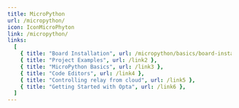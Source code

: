 ```yaml
---
title: MicroPython
url: /micropython/
icon: IconMicroPhyton
link: /micropython/
links:
  [
    { title: "Board Installation", url: /micropython/basics/board-installation },
    { title: "Project Examples", url: /link2 },
    { title: "MicroPython Basics", url: /link3 },
    { title: "Code Editors", url: /link4 },
    { title: "Controlling relay from cloud", url: /link5 },
    { title: "Getting Started with Opta", url: /link6 },
  ]
---
```

